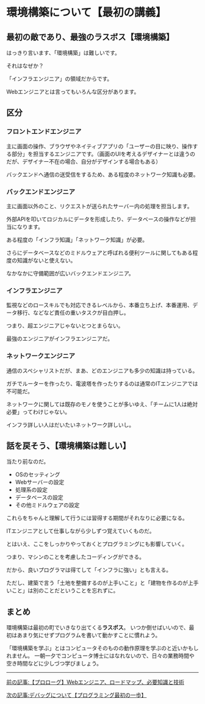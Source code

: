 # 環境構築について【最初の講義】


## 最初の敵であり、最強のラスボス【環境構築】

はっきり言います、「環境構築」は難しいです。

それはなぜか？

「インフラエンジニア」の領域だからです。

Webエンジニアとは言ってもいろんな区分があります。

## 区分

### フロントエンドエンジニア

主に画面の操作、ブラウザやネイティブアプリの「ユーザーの目に映り、操作する部分」を担当するエンジニアです。（画面のUIを考えるデザイナーとは違うのだが、デザイナー不在の場合、自分がデザインする場合もある）

バックエンドへ通信の送受信をするため、ある程度のネットワーク知識も必要。

### バックエンドエンジニア

主に画面以外のこと、リクエストが送られたサーバー内の処理を担当します。

外部APIを叩いてロジカルにデータを形成したり、データベースの操作などが担当になります。

ある程度の「インフラ知識」「ネットワーク知識」が必要。

さらにデータベースなどのミドルウェアと呼ばれる便利ツールに関してもある程度の知識がないと使えない。

なかなかに守備範囲が広いバックエンドエンジニア。


### インフラエンジニア

監視などのロースキルでも対応できるレベルから、本番立ち上げ、本番運用、データ移行、などなど責任の重いタスクが目白押し。

つまり、超エンジニアじゃないとつとまらない。

最強のエンジニアがインフラエンジニアだ。


### ネットワークエンジニア

通信のスペシャリストだが、まあ、どのエンジニアも多少の知識は持っている。

ガチでルーターを作ったり、電波塔を作ったりするのは通常のITエンジニアでは不可能だ。

ネットワークに関しては既存のモノを使うことが多いゆえ、「チームに1人は絶対必要」ってわけじゃない。

インフラ詳しい人はだいたいネットワーク詳しいし。


## 話を戻そう、【環境構築は難しい】

当たり前なのだ。

- OSのセッティング
- Webサーバーの設定
- 処理系の設定
- データベースの設定
- その他ミドルウェアの設定

これらをちゃんと理解して行うには習得する期間がそれなりに必要になる。

ITエンジニアとして仕事しながら少しずつ覚えていくものだ。

とはいえ、ここをしっかりやっておくとプログラミングにも影響していく。

つまり、マシンのことを考慮したコーディングができる。


だから、良いプログラマは得てして「インフラに強い」とも言える。

ただし、建築で言う「土地を整備するのが上手いこと」と「建物を作るのが上手いこと」は別のことだということを忘れずに。


## まとめ

環境構築は最初の町でいきなり出てくる**ラスボス**。
いつか倒せばいいので、最初はあまり気にせずプログラムを書いて動かすことに慣れよう。

「環境構築を学ぶ」とはコンピュータそのものの動作原理を学ぶのと近いかもしれません。
一朝一夕でコンピュータ博士にはなれないので、日々の業務時間や空き時間などに少しづつ学びましょう。


***

[前の記事:【プロローグ】Webエンジニア、ロードマップ、必要知識と技術](https://barcode-blog.netlify.app/blog/e0j6zdvumdsn)

[次の記事:デバッグについて【プログラミング最初の一歩】](https://barcode-blog.netlify.app/blog/x-ljnyevk7p2)